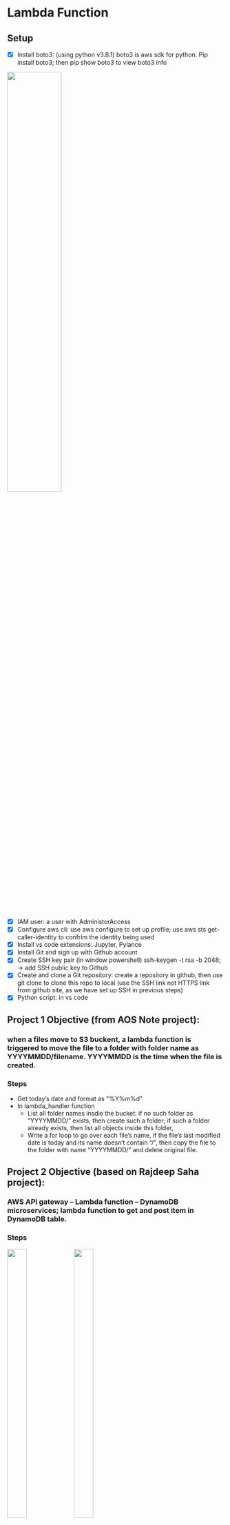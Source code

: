 # Lambda Function
## Setup
- [x] Install boto3: (using python v3.8.1) boto3 is aws sdk for python. Pip install boto3; then pip show boto3 to view boto3 info
<img src="https://github.com/klgit23/proj1-docker-projects/assets/154713258/7a258952-9973-49a5-9621-05cb925611a9" width="50%">

- [x] IAM user: a user with AdministorAccess
- [x] Configure aws cli: use aws configure to set up profile; use aws sts get-caller-identity to confrim the identity being used
- [x] Install vs code extensions: Jupyter, Pylance
- [x] Install Git and sign up with Github account
- [x] Create SSH key pair (in window powershell) ssh-keygen -t rsa -b 2048; -> add SSH public key to Github 
- [x] Create and clone a Git repository: create a repository in github, then use git clone to clone this repo to local (use the SSH link not HTTPS link from github site, as we have set up SSH in previous steps)
- [x] Python script: in vs code
## Project 1 Objective (from AOS Note project): 
### when a files move to S3 buckent, a lambda function is triggered to move the file to a folder with folder name as YYYYMMDD/filename. YYYYMMDD is the time when the file is created.
### Steps
* Get today’s date and format as 	"%Y%m%d"
* In lambda_handler function
  - List all folder names insdie the bucket: if no such folder as “YYYYMMDD/” exists, then create such a folder; if such a folder already exists, then list all objects inside this folder,
  - Write a for loop to go over each file’s name, if the file’s last modified date is today and its name doesn’t contain “/”, then copy the file to the folder with name “YYYYMMDD/” and delete original file.
 
## Project 2 Objective (based on Rajdeep Saha project): 
### AWS API gateway – Lambda function – DynamoDB microservices; lambda function to get and post item in DynamoDB table.
### Steps
<img src="https://github.com/klgit23/proj1-docker-projects/assets/154713258/9692644e-ee0f-4b8c-9f63-e91e928e8d09" width="30%" height="40%">

<img src="https://github.com/klgit23/proj1-docker-projects/assets/154713258/00ed1a04-3054-4346-87b6-0c37bcc50477" width="30%" height="40%">

* Lambda_handler function
 
  <img src="https://github.com/klgit23/proj1-docker-projects/assets/154713258/35997998-ce8c-4303-9152-724b72d9cafe" width="60%" height="60%">


  
